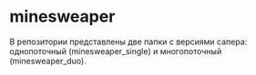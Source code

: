 # minesweaper
В репозитории представлены две папки с версиями сапера: однопоточный (minesweaper_single) и многопоточный (minesweaper_duo).
